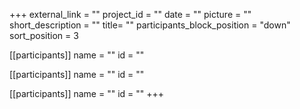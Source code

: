 +++
external_link = ""
project_id = ""
date = ""
picture = ""
short_description = ""
title= ""
participants_block_position = "down"
sort_position = 3


[[participants]]
    name = ""
    id = ""

[[participants]]
    name = ""
    id = ""

[[participants]]
    name = ""
    id = ""
+++
